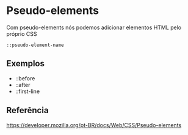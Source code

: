 # Pseudo-elements

Com pseudo-elements nós podemos adicionar elementos HTML pelo próprio CSS

    ::pseudo-element-name
## Exemplos 
* ::before
* ::after
* ::first-line

## Referência

https://developer.mozilla.org/pt-BR/docs/Web/CSS/Pseudo-elements
